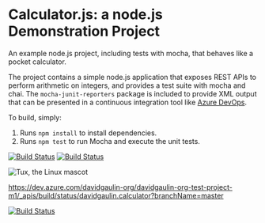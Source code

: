 Calculator.js: a node.js Demonstration Project
==============================================
An example node.js project, including tests with mocha, that behaves like
a pocket calculator.

The project contains a simple node.js application that exposes REST APIs
to perform arithmetic on integers, and provides a test suite with mocha
and chai.  The `mocha-junit-reporters` package is included to provide XML
output that can be presented in a continuous integration tool like
[Azure DevOps](https://azure.com/devops).

To build, simply:

1. Runs `npm install` to install dependencies.
2. Runs `npm test` to run Mocha and execute the unit tests.

[![Build Status](https://dev.azure.com/davidgaulin-org/davidgaulin-org-test-project-m1/_apis/build/status/davidgaulin.calculator?branchName=master)](https://dev.azure.com/davidgaulin-org/davidgaulin-org-test-project-m1/_build/latest?definitionId=10&branchName=master)
[![Build Status](https://dev.azure.com/davidgaulin-org/davidgaulin-org-test-project-m1/_apis/build/status/davidgaulin.calculator?branchName=master)](https://dev.azure.com/davidgaulin-org/davidgaulin-org-test-project-m1/_build/latest?definitionId=10&branchName=master)


![Tux, the Linux mascot](https://dev.azure.com/davidgaulin-org/davidgaulin-org-test-project-m1/_apis/build/status/davidgaulin.calculator?branchName=master)

https://dev.azure.com/davidgaulin-org/davidgaulin-org-test-project-m1/_apis/build/status/davidgaulin.calculator?branchName=master

[![Build Status](https://dev.azure.com/davidgaulin-org/davidgaulin-org-test-project-m1/_apis/build/status/davidgaulin.calculator?branchName=master)](https://dev.azure.com/davidgaulin-org/davidgaulin-org-test-project-m1/_build/latest?definitionId=10&branchName=master)
